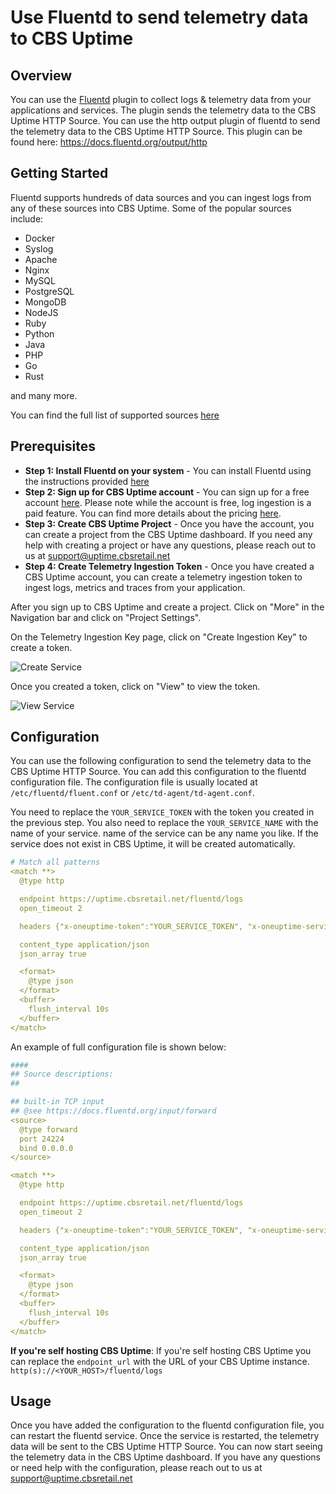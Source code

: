 # Use Fluentd to send telemetry data to CBS Uptime

## Overview

You can use the [Fluentd](https://www.fluentd.org/) plugin to collect logs & telemetry data from your applications and services. The plugin sends the telemetry data to the CBS Uptime HTTP Source. You can use the http output plugin of fluentd to send the telemetry data to the CBS Uptime HTTP Source. This plugin can be found here: https://docs.fluentd.org/output/http

## Getting Started

Fluentd supports hundreds of data sources and you can ingest logs from any of these sources into CBS Uptime. Some of the popular sources include:

- Docker
- Syslog
- Apache
- Nginx
- MySQL
- PostgreSQL
- MongoDB
- NodeJS
- Ruby
- Python
- Java
- PHP
- Go
- Rust

and many more.

You can find the full list of supported sources [here](https://www.fluentd.org/datasources)

## Prerequisites

- **Step 1: Install Fluentd on your system** - You can install Fluentd using the instructions provided [here](https://docs.fluentd.org/installation)
- **Step 2: Sign up for CBS Uptime account** -  You can sign up for a free account [here](https://uptime.cbsretail.net). Please note while the account is free, log ingestion is a paid feature. You can find more details about the pricing [here](https://uptime.cbsretail.net/pricing).
- **Step 3: Create CBS Uptime Project** - Once you have the account, you can create a project from the CBS Uptime dashboard. If you need any help with creating a project or have any questions, please reach out to us at support@uptime.cbsretail.net
- **Step 4: Create Telemetry Ingestion Token** - Once you have created a CBS Uptime account, you can create a telemetry ingestion token to ingest logs, metrics and traces from your application.

After you sign up to CBS Uptime and create a project. Click on "More" in the Navigation bar and click on "Project Settings".

On the Telemetry Ingestion Key page, click on "Create Ingestion Key" to create a token.

![Create Service](/docs/static/images/TelemetryIngestionKeys.png)

Once you created a token, click on "View" to view the token.

![View Service](/docs/static/images/TelemetryIngestionKeyView.png)


## Configuration

You can use the following configuration to send the telemetry data to the CBS Uptime HTTP Source. You can add this configuration to the fluentd configuration file. The configuration file is usually located at `/etc/fluentd/fluent.conf` or `/etc/td-agent/td-agent.conf`.

You  need to replace the `YOUR_SERVICE_TOKEN` with the token you created in the previous step. You also need to replace the `YOUR_SERVICE_NAME` with the name of your service. name of the service can be any name you like. If the service does not exist in CBS Uptime, it will be created automatically.

```yaml
# Match all patterns
<match **>
  @type http

  endpoint https://uptime.cbsretail.net/fluentd/logs
  open_timeout 2

  headers {"x-oneuptime-token":"YOUR_SERVICE_TOKEN", "x-oneuptime-service-name":"YOUR_SERVICE_NAME"}

  content_type application/json
  json_array true

  <format>
    @type json
  </format>
  <buffer>
    flush_interval 10s
  </buffer>
</match>
```


An example of full configuration file is shown below:

```yaml
####
## Source descriptions:
##

## built-in TCP input
## @see https://docs.fluentd.org/input/forward
<source>
  @type forward
  port 24224
  bind 0.0.0.0
</source>

<match **>
  @type http

  endpoint https://uptime.cbsretail.net/fluentd/logs
  open_timeout 2

  headers {"x-oneuptime-token":"YOUR_SERVICE_TOKEN", "x-oneuptime-service-name":"YOUR_SERVICE_NAME"}

  content_type application/json
  json_array true

  <format>
    @type json
  </format>
  <buffer>
    flush_interval 10s
  </buffer>
</match>
```

**If you're self hosting CBS Uptime**: If you're self hosting CBS Uptime you can replace the `endpoint_url` with the URL of your CBS Uptime instance. `http(s)://<YOUR_HOST>/fluentd/logs`

## Usage

Once you have added the configuration to the fluentd configuration file, you can restart the fluentd service. Once the service is restarted, the telemetry data will be sent to the CBS Uptime HTTP Source. You can now start seeing the telemetry data in the CBS Uptime dashboard. If you have any questions or need help with the configuration, please reach out to us at support@uptime.cbsretail.net
